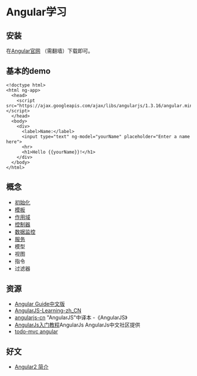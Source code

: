 # Angular学习
## 安装
在[Angular官网](https://angularjs.org/) （需翻墙）下载即可。

## 基本的demo
```
<!doctype html>
<html ng-app>
  <head>
    <script src="https://ajax.googleapis.com/ajax/libs/angularjs/1.3.16/angular.min.js"></script>
  </head>
  <body>
    <div>
      <label>Name:</label>
      <input type="text" ng-model="yourName" placeholder="Enter a name here">
      <hr>
      <h1>Hello {{yourName}}!</h1>
    </div>
  </body>
</html>
```

## 概念
* [初始化](init)
* [模板](template)
* [作用域](scope)
* [控制器](controller)
* [数据监控](watch)
* [服务](service)
* 模型
* 视图
* 指令
* 过滤器


## 资源
* [Angular Guide中文版](http://docs.ngnice.com/guide)
* [AngularJS-Learning-zh_CN](https://github.com/justjavac/AngularJS-Learning-zh_CN)
* [angularjs-cn](https://github.com/peiransun/angularjs-cn) "AngularJS"中译本 -《AngularJS》
* [AngularJs入门教程](http://angularjs.cn/T006)AngularJs AngularJs中文社区提供
* [todo-mvc angular](https://github.com/tastejs/todomvc/tree/master/examples/angularjs)

## 好文
* [Angular2 简介](http://zhuanlan.zhihu.com/FrontendMagazine/20058966)
